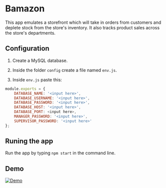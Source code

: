 # Bamazon

This app emulates a storefront which will take in orders from customers and deplete stock from the store's inventory. It also tracks product sales across the store's departments.

## Configuration

1. Create a MySQL database.

2. Inside the folder `config` create a file named `env.js`.

3. Inside `env.js` paste this:

```JavaScript
module.exports = {
	DATABASE_NAME: '<input here>',
	DATABASE_USERNAME: '<input here>',
	DATABASE_PASSWORD: '<input here>',
	DATABASE_HOST: '<input here>',
	DATABASE_PORT: <input here>,
	MANAGER_PASSWORD: '<input here>',
	SUPERVISOR_PASSWORD: '<input here>'
};
```

## Runing the app

Run the app by typing `npm start` in the command line.

## Demo

[![Demo](https://img.youtube.com/vi/Onn8CGJku_0/0.jpg)](https://www.youtube.com/watch?v=Onn8CGJku_0)